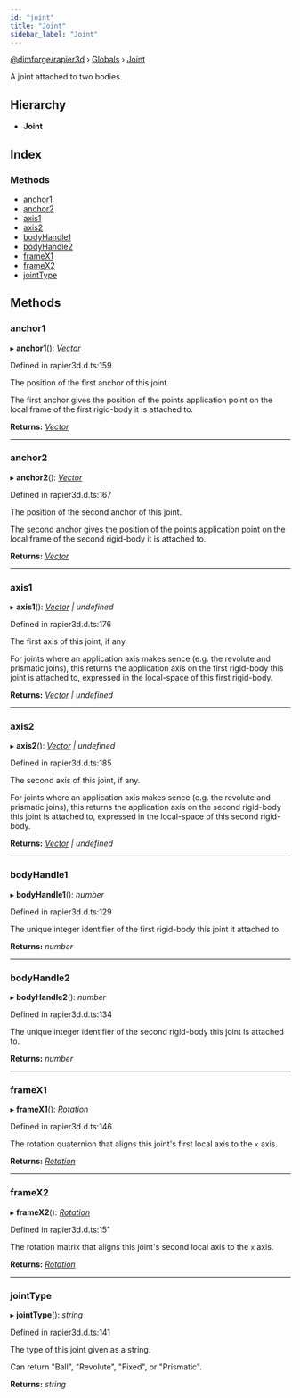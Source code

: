 ```yaml
---
id: "joint"
title: "Joint"
sidebar_label: "Joint"
---
```


[@dimforge/rapier3d](../index.md) › [Globals](../globals.md) › [Joint](joint.md)

A joint attached to two bodies.

## Hierarchy

* **Joint**

## Index

### Methods

* [anchor1](joint.md#anchor1)
* [anchor2](joint.md#anchor2)
* [axis1](joint.md#axis1)
* [axis2](joint.md#axis2)
* [bodyHandle1](joint.md#bodyhandle1)
* [bodyHandle2](joint.md#bodyhandle2)
* [frameX1](joint.md#framex1)
* [frameX2](joint.md#framex2)
* [jointType](joint.md#jointtype)

## Methods

###  anchor1

▸ **anchor1**(): *[Vector](vector.md)*

Defined in rapier3d.d.ts:159

The position of the first anchor of this joint.

The first anchor gives the position of the points application point on the
local frame of the first rigid-body it is attached to.

**Returns:** *[Vector](vector.md)*

___

###  anchor2

▸ **anchor2**(): *[Vector](vector.md)*

Defined in rapier3d.d.ts:167

The position of the second anchor of this joint.

The second anchor gives the position of the points application point on the
local frame of the second rigid-body it is attached to.

**Returns:** *[Vector](vector.md)*

___

###  axis1

▸ **axis1**(): *[Vector](vector.md) | undefined*

Defined in rapier3d.d.ts:176

The first axis of this joint, if any.

For joints where an application axis makes sence (e.g. the revolute and prismatic joins),
this returns the application axis on the first rigid-body this joint is attached to, expressed
in the local-space of this first rigid-body.

**Returns:** *[Vector](vector.md) | undefined*

___

###  axis2

▸ **axis2**(): *[Vector](vector.md) | undefined*

Defined in rapier3d.d.ts:185

The second axis of this joint, if any.

For joints where an application axis makes sence (e.g. the revolute and prismatic joins),
this returns the application axis on the second rigid-body this joint is attached to, expressed
in the local-space of this second rigid-body.

**Returns:** *[Vector](vector.md) | undefined*

___

###  bodyHandle1

▸ **bodyHandle1**(): *number*

Defined in rapier3d.d.ts:129

The unique integer identifier of the first rigid-body this joint it attached to.

**Returns:** *number*

___

###  bodyHandle2

▸ **bodyHandle2**(): *number*

Defined in rapier3d.d.ts:134

The unique integer identifier of the second rigid-body this joint is attached to.

**Returns:** *number*

___

###  frameX1

▸ **frameX1**(): *[Rotation](rotation.md)*

Defined in rapier3d.d.ts:146

The rotation quaternion that aligns this joint's first local axis to the `x` axis.

**Returns:** *[Rotation](rotation.md)*

___

###  frameX2

▸ **frameX2**(): *[Rotation](rotation.md)*

Defined in rapier3d.d.ts:151

The rotation matrix that aligns this joint's second local axis to the `x` axis.

**Returns:** *[Rotation](rotation.md)*

___

###  jointType

▸ **jointType**(): *string*

Defined in rapier3d.d.ts:141

The type of this joint given as a string.

Can return "Ball", "Revolute", "Fixed", or "Prismatic".

**Returns:** *string*
